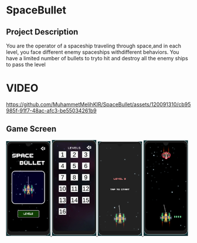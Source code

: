 # SpaceBullet

## Project Description
You are the operator of a spaceship traveling through space,and in each level, you face different enemy spaceships withdifferent behaviors. You have a limited number of bullets to tryto hit and destroy all the enemy ships to pass the level



# VIDEO

https://github.com/MuhammetMelihKIR/SpaceBullet/assets/120091310/cb95985f-91f7-48ac-afc3-be55034261b9



## Game Screen
<p align="left"> <a href="https://www.w3schools.com/cs/" target="_blank" rel="noreferrer"> <img 
<img src="./Screen/1.png" alt="racegif" width="24%"/>
<img src="./Screen/2.png" alt="racegif" width="24%" />
<img src="./Screen/3.png" alt="racegif" width="24%" />
<img src="./Screen/4.png" alt="racegif" width="24%"/>
